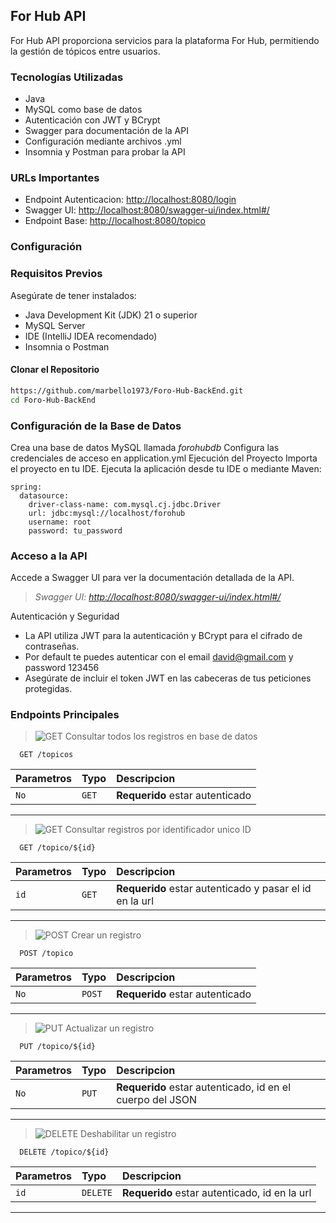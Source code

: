 ## For Hub API
For Hub API proporciona servicios para la plataforma For Hub, permitiendo la gestión de tópicos entre usuarios.

### Tecnologías Utilizadas
- Java
- MySQL como base de datos
- Autenticación con JWT y BCrypt
- Swagger para documentación de la API
- Configuración mediante archivos .yml
- Insomnia y Postman para probar la API

### URLs Importantes
- Endpoint Autenticacion: [http://localhost:8080/login](http://localhost:8080/login)
- Swagger UI: [http://localhost:8080/swagger-ui/index.html#/](http://localhost:8080/swagger-ui/index.html#/)
- Endpoint Base: [http://localhost:8080/topico](http://localhost:8080/topico)

### Configuración

### Requisitos Previos
Asegúrate de tener instalados:
- Java Development Kit (JDK) 21 o superior
- MySQL Server
- IDE (IntelliJ IDEA recomendado)
- Insomnia o Postman

#### Clonar el Repositorio
```bash
https://github.com/marbello1973/Foro-Hub-BackEnd.git
cd Foro-Hub-BackEnd
```
### Configuración de la Base de Datos
Crea una base de datos MySQL llamada _forohubdb_
Configura las credenciales de acceso en application.yml
Ejecución del Proyecto
Importa el proyecto en tu IDE.
Ejecuta la aplicación desde tu IDE o mediante Maven:
```
spring:
  datasource:
    driver-class-name: com.mysql.cj.jdbc.Driver
    url: jdbc:mysql://localhost/forohub
    username: root
    password: tu_password
```
### Acceso a la API
Accede a Swagger UI para ver la documentación detallada de la API.
> _Swagger UI: [http://localhost:8080/swagger-ui/index.html#/](http://localhost:8080/swagger-ui/index.html#/)_

Autenticación y Seguridad
* La API utiliza JWT para la autenticación y BCrypt para el cifrado de contraseñas. 
* Por default te puedes autenticar con el email david@gmail.com y password 123456
* Asegúrate de incluir el token JWT en las cabeceras de tus peticiones protegidas.


### Endpoints Principales

> ![GET](https://img.shields.io/badge/metodo-GET-yellow.svg)
Consultar todos los registros en base de datos
```http
  GET /topicos
```
| Parametros | Typo     | Descripcion               |
| :-------- | :------- | :------------------------- |
| `No` | `GET` | **Requerido** estar autenticado |
---
> ![GET](https://img.shields.io/badge/metodo-GET-green.svg)
Consultar registros por identificador unico ID
```http
  GET /topico/${id}
```
| Parametros | Typo     | Descripcion                       |
| :-------- | :------- | :-------------------------------- |
| `id`      | `GET` | **Requerido** estar autenticado y pasar el id en la url |
---
> ![POST](https://img.shields.io/badge/metodo-POST-blue.svg) 
Crear un registro  
```http
  POST /topico
```
| Parametros | Typo     | Descripcion                       |
| :-------- | :------- | :-------------------------------- |
| `No`      | `POST` | **Requerido** estar autenticado    |
---
> ![PUT](https://img.shields.io/badge/metodo-PUT-1abc9c.svg) 
Actualizar un registro
```http
  PUT /topico/${id}
```
| Parametros | Typo     | Descripcion                       |
| :-------- | :------- | :-------------------------------- |
| `No`      | `PUT` | **Requerido** estar autenticado, id en el cuerpo del JSON |
---
> ![DELETE](https://img.shields.io/badge/metodo-DELETE-red.svg)
Deshabilitar un registro
```http
  DELETE /topico/${id}
```
| Parametros | Typo     | Descripcion                       |
| :-------- | :------- | :-------------------------------- |
| `id`      | `DELETE` | **Requerido** estar autenticado, id en la url |
___






  

